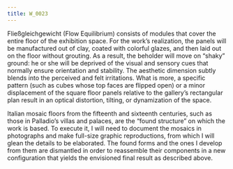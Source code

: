 ```yaml
---
title: W_0023
---
```

Fließgleichgewicht (Flow Equilibrium) consists of modules that cover the entire floor of the exhibition space. For the work’s realization, the panels will be manufactured out of clay, coated with colorful glazes, and then laid out on the floor without grouting. As a result, the beholder will move on “shaky” ground: he or she will be deprived of the visual and sensory cues that normally ensure orientation and stability. The aesthetic dimension subtly blends into the perceived and felt irritations. What is more, a specific pattern (such as cubes whose top faces are flipped open) or a minor displacement of the square floor panels relative to the gallery’s rectangular plan result in an optical distortion, tilting, or dynamization of the space. 

Italian mosaic floors from the fifteenth and sixteenth centuries, such as those in Palladio’s villas and palaces, are the “found structure” on which the work is based. To execute it, I will need to document the mosaics in photographs and make full-size graphic reproductions, from which I will glean the details to be elaborated. The found forms and the ones I develop from them are dismantled in order to reassemble their components in a new configuration that yields the envisioned final result as described above.
